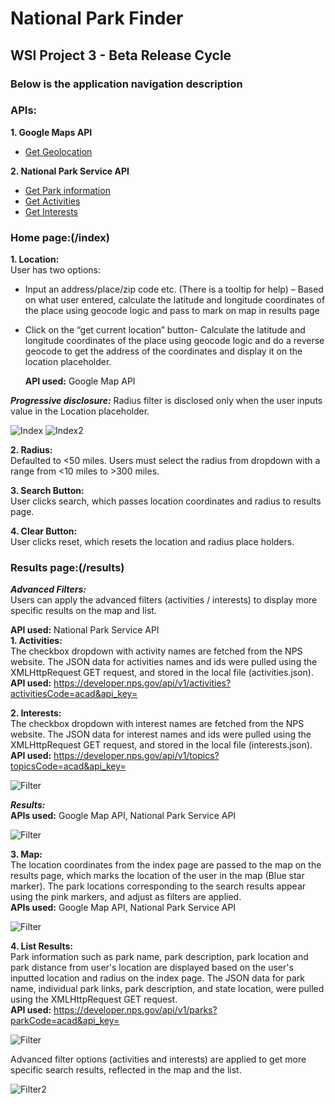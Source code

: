 # National Park Finder
## WSI Project 3 - Beta Release Cycle

### Below is the application navigation description

### APIs:
**1. Google Maps API**
  - [Get Geolocation](https://maps.googleapis.com/maps/api/js?key=YOUR_API_KEY&callback=initMap)

**2. National Park Service API**
  - [Get Park information](https://developer.nps.gov/api/v1/parks?parkCode=acad&api_key=)
  - [Get Activities](https://developer.nps.gov/api/v1/activities?activitiesCode=acad&api_key=)
  - [Get Interests](https://developer.nps.gov/api/v1/topics?topicsCode=acad&api_key=)

### Home page:(/index) 
**1. Location:** <br>
  User has two options:
- Input an address/place/zip code etc. (There is a tooltip for help) – Based on what user entered, calculate the latitude and longitude coordinates of the place using geocode logic and pass to mark on map in results page 
- Click on the “get current location” button- Calculate the latitude and longitude coordinates of the place using geocode logic and do a reverse geocode to get the address of the coordinates and display it on the location placeholder.

  **API used:** Google Map API

***Progressive disclosure:*** Radius filter is disclosed only when the user inputs value in the Location placeholder.

![Index](./../../images/index.png)
![Index2](./../../images/index2.png)

**2. Radius:** <br>
Defaulted to <50 miles. Users must select the radius from dropdown with a range from <10 miles to >300 miles.

**3. Search Button:** <br>
User clicks search, which passes location coordinates and radius to results page.

**4. Clear Button:** <br>
User clicks reset, which resets the location and radius place holders.

### Results page:(/results) 
***Advanced Filters:*** <br>
Users can apply the advanced filters (activities / interests) to display more specific results on the map and list.

**API used:** National Park Service API <br>
**1. Activities:** <br>
The checkbox dropdown with activity names are fetched from the NPS website. The JSON data for activities names and ids were pulled using the XMLHttpRequest GET request, and stored in the local file (activities.json). <br>
**API used:** https://developer.nps.gov/api/v1/activities?activitiesCode=acad&api_key=

**2. Interests:** <br>
The checkbox dropdown with interest names are fetched from the NPS website. The JSON data for interest names and ids were pulled using the XMLHttpRequest GET request, and stored in the local file (interests.json). <br>
**API used:** https://developer.nps.gov/api/v1/topics?topicsCode=acad&api_key=

![Filter](./../../images/filter.png)

***Results:*** <br>
**APIs used:**  Google Map API, National Park Service API

![Filter](./../../images/results.png)

**3. Map:** <br>
The location coordinates from the index page are passed to the map on the results page, which marks the location of the user in the map (Blue star marker).  The park locations corresponding to the search results appear using the pink markers, and adjust as filters are applied. <br>
**APIs used:**  Google Map API, National Park Service API

![Filter](./../../images/results-map.png)

**4. List Results:** <br>
Park information such as park name, park description, park location and park distance from user's location are displayed based on the user's inputted location and radius on the index page. The JSON data for park name, individual park links, park description, and state location, were pulled using the XMLHttpRequest GET request. <br>
**API used:** https://developer.nps.gov/api/v1/parks?parkCode=acad&api_key=

![Filter](./../../images/results-list.png)

Advanced filter options (activities and interests) are applied to get more specific search results, reflected in the map and the list.

![Filter2](./../../images/filter2.png)
